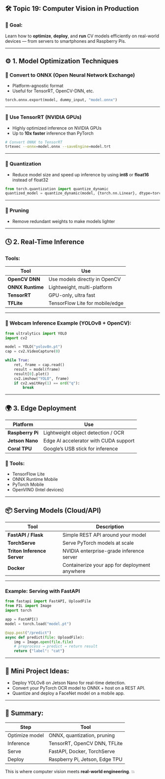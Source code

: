 ## 🛠️ Topic 19: **Computer Vision in Production**

### 🎯 Goal:

Learn how to **optimize**, **deploy**, and **run** CV models efficiently on real-world devices — from servers to smartphones and Raspberry Pis.

---

## ⚙️ 1. **Model Optimization Techniques**

### 🔹 Convert to ONNX (Open Neural Network Exchange)

* Platform-agnostic format
* Useful for TensorRT, OpenCV-DNN, etc.

```python
torch.onnx.export(model, dummy_input, "model.onnx")
```

---

### 🔹 Use TensorRT (NVIDIA GPUs)

* Highly optimized inference on NVIDIA GPUs
* Up to **10x faster** inference than PyTorch

```bash
# Convert ONNX to TensorRT
trtexec --onnx=model.onnx --saveEngine=model.trt
```

---

### 🔹 Quantization

* Reduce model size and speed up inference by using **int8** or **float16** instead of float32

```python
from torch.quantization import quantize_dynamic
quantized_model = quantize_dynamic(model, {torch.nn.Linear}, dtype=torch.qint8)
```

---

### 🔹 Pruning

* Remove redundant weights to make models lighter

---

## 🕓 2. **Real-Time Inference**

### Tools:

| Tool             | Use                             |
| ---------------- | ------------------------------- |
| **OpenCV DNN**   | Use models directly in OpenCV   |
| **ONNX Runtime** | Lightweight, multi-platform     |
| **TensorRT**     | GPU-only, ultra fast            |
| **TFLite**       | TensorFlow Lite for mobile/edge |

---

### 🧪 Webcam Inference Example (YOLOv8 + OpenCV):

```python
from ultralytics import YOLO
import cv2

model = YOLO("yolov8n.pt")
cap = cv2.VideoCapture(0)

while True:
    ret, frame = cap.read()
    result = model(frame)
    result[0].plot()
    cv2.imshow("YOLO", frame)
    if cv2.waitKey(1) == ord("q"):
        break
```

---

## 🌍 3. **Edge Deployment**

| Platform         | Use                                   |
| ---------------- | ------------------------------------- |
| **Raspberry Pi** | Lightweight object detection / OCR    |
| **Jetson Nano**  | Edge AI accelerator with CUDA support |
| **Coral TPU**    | Google’s USB stick for inference      |

### 🧪 Tools:

* TensorFlow Lite
* ONNX Runtime Mobile
* PyTorch Mobile
* OpenVINO (Intel devices)

---

## 📦 Serving Models (Cloud/API)

| Tool                        | Description                                   |
| --------------------------- | --------------------------------------------- |
| **FastAPI / Flask**         | Simple REST API around your model             |
| **TorchServe**              | Serve PyTorch models at scale                 |
| **Triton Inference Server** | NVIDIA enterprise-grade inference server      |
| **Docker**                  | Containerize your app for deployment anywhere |

---

### Example: Serving with FastAPI

```python
from fastapi import FastAPI, UploadFile
from PIL import Image
import torch

app = FastAPI()
model = torch.load("model.pt")

@app.post("/predict")
async def predict(file: UploadFile):
    img = Image.open(file.file)
    # preprocess → predict → return result
    return {"label": "cat"}
```

---

## 🧪 Mini Project Ideas:

* Deploy YOLOv8 on Jetson Nano for real-time detection.
* Convert your PyTorch OCR model to ONNX + host on a REST API.
* Quantize and deploy a FaceNet model on a mobile app.

---

## 🧠 Summary:

| Step           | Tool                           |
| -------------- | ------------------------------ |
| Optimize model | ONNX, quantization, pruning    |
| Inference      | TensorRT, OpenCV DNN, TFLite   |
| Serve          | FastAPI, Docker, TorchServe    |
| Deploy         | Raspberry Pi, Jetson, Edge TPU |

This is where computer vision meets **real-world engineering**. 💥
